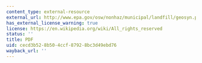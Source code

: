 ```yaml
---
content_type: external-resource
external_url: http://www.epa.gov/osw/nonhaz/municipal/landfill/geosyn.pdf
has_external_license_warning: true
license: https://en.wikipedia.org/wiki/All_rights_reserved
status: ''
title: PDF
uid: cecd3b52-8b50-4ccf-8792-8bc3d49ebd76
wayback_url: ''
---
```


